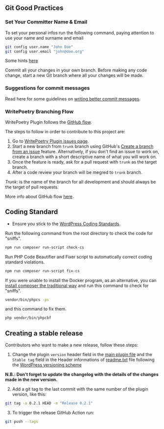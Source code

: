 
## Git Good Practices

### Set Your Committer Name & Email
To set your personal infos run the following command, paying attention to use your name and surname
and email

```bash
git config user.name "John Doe"
git config user.email "john@doe.org"
```
Some hints [here](https://www.git-tower.com/learn/git/faq/change-author-name-email)

Commit all your changes in your own branch. Before making any code change, start a new Git branch where all your changes will be made.

### Suggestions for commit messages
Read here for some guidelines on [writing better commit messages](https://www.freecodecamp.org/news/how-to-write-better-git-commit-messages/).

### WritePoetry Branching Flow
WritePoetry Plugin follows the [GitHub flow](https://www.alexhyett.com/git-flow-github-flow/#what-is-github-flow).

The steps to follow in order to contribute to this project are:
1. Go to [WritePoetry Plugin issues page](https://github.com/giacomo-secchi/write-poetry/issues).
2. Start a new branch from `trunk` branch using GitHub's [Create a branch from an issue](https://docs.github.com/en/issues/tracking-your-work-with-issues/creating-a-branch-for-an-issue) feature. Alternatively, if you don't find an issue to work on, create a branch with a short descriptive name of what you will work on.
3. Once the feature is ready, ask for a pull request with `trunk` as the target branch.
4. After a code review your branch will be megred to `trunk` branch.

*Trunk*: is the name of the branch for all development and should always be the target of pull requests.

More info about GitHub flow [here](https://docs.github.com/en/get-started/using-github/github-flow).

## Coding Standard

- Ensure you stick to the [WordPress Coding Standards](https://make.wordpress.org/core/handbook/best-practices/coding-standards/php/).

Run the following command from the root directory to check the code for "sniffs".
```bash
npm run composer run-script check-cs
```
Run PHP Code Beautifier and Fixer script to automatically correct coding standard violations.

```bash
npm run composer run-script fix-cs
```


If you were unable to install the Docker program, as an alternative, you can [install composer the traditional way](https://getcomposer.org/download/) and run this command to check for "sniffs".

```bash
vendor/bin/phpcs -ps
```

and this command to fix them.

```bash
php vendor/bin/phpcbf
```

## Creating a stable release

Contributors who want to make a new release, follow these steps:

1. Change the plugin `version` header field in the [main plugin file](write-poetry.php) and the `Stable tag` field in the Header informations of [readme.txt](readme.txt) file following the [WordPress versioning scheme](https://make.wordpress.org/core/handbook/about/release-cycle/version-numbering/)

**N.B.: Don't forget to update the changelog with the details of the changes made in the new version.**


2. Add a git tag to the last commit with the same number of the plugin version, like this:
```bash
git tag -a 0.2.1 HEAD -m "Release 0.2.1"
```
3. To trigger the release GitHub Action run:
```bash
git push --tags
```

